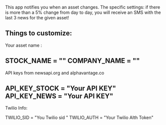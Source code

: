 This app notifies you when an asset changes. The specific settings: if there is more than a 5% change from day to day,
you will receive an SMS with the last 3 news for the given asset!

Things to customize:
----------------------------------------------
Your asset name :

STOCK_NAME = ""
COMPANY_NAME = ""
----------------------------------------------
API keys from newsapi.org and alphavantage.co

API_KEY_STOCK = "Your API KEY"
API_KEY_NEWS = "Your API KEY"
----------------------------------------------
Twilio Info:

TWILIO_SID = "You Twilio sid "
TWILIO_AUTH = "Your Twilio Alth Token"

